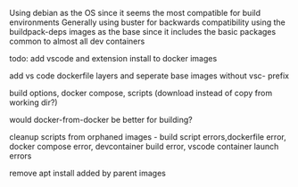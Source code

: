 Using debian as the OS since it seems the most compatible for build environments
Generally using buster for backwards compatibility
using the buildpack-deps images as the base since it includes the basic packages common to almost all dev containers

todo: 
add vscode and extension install to docker images

add vs code dockerfile layers and seperate base images without vsc- prefix

build options, docker compose, scripts (download instead of copy from working dir?)

would docker-from-docker be better for building?

cleanup scripts from orphaned images - build script errors,dockerfile error, docker compose error, devcontainer build error, vscode container launch errors

remove apt install added by parent images